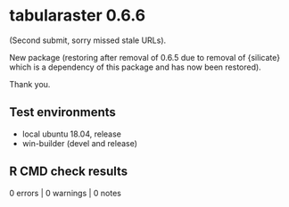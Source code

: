 # tabularaster 0.6.6

(Second submit, sorry missed stale URLs). 

New package (restoring after removal of 0.6.5 due to removal of {silicate} which is
 a dependency of this package and has now been restored). 

Thank you. 

## Test environments

* local ubuntu 18.04, release
* win-builder (devel and release)

## R CMD check results

0 errors | 0 warnings | 0 notes





